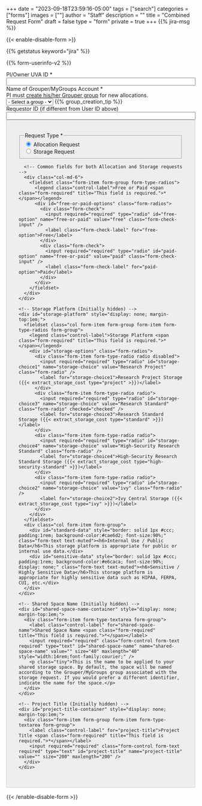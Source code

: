 +++
date = "2023-09-18T23:59:16-05:00"
tags = ["search"]
categories = ["forms"]
images = [""]
author = "Staff"
description = ""
title = "Combined Request Form"
draft = false
type = "form"
private = true
+++
{{% jira-msg %}}
<form action="https://uvarc-api.pods.uvarc.io/rest/general-support-request/" method="post" id="combined-request-form" class="needs-validation" novalidate accept-charset="UTF-8">
{{< enable-disable-form >}}
<div class="alert" id="response_message" role="alert" style="padding-bottom:0px;">
  <p id="form_post_response"></p>
</div>
<div>
  <input type="hidden" id="category" name="category" value="">
  <input type="hidden" id="allocation_type" name="Allocation Type" value="Combined Allocation and Storage Request">
  <input type="hidden" id="request_title" name="request_title" value="Combined Request: Allocation or Storage" />

  {{% getstatus keyword="jira" %}}

  {{% form-userinfo-v2 %}}

  <!-- Requestor Information -->
  <div class="form-item form-group form-type-textfield form-group">
    <label class="control-label" for="pi-uva-id">PI/Owner UVA ID <span class="form-required" title="This field is required.">*</span></label>
    <input required="required" class="form-control form-text required" type="text" id="pi-uva-id" name="pi-uva-id" value="" size="60" maxlength="128" />
  </div>
  <div class="form-item form-group form-item form-type-select form-group"> 
    <label class="control-label" for="mygroups-group">Name of Grouper/MyGroups Account <span class="form-required" title="This field is required.">*</span></label>
    <span style="font-weight:normal;"><br />PI must <a href="https://in.virginia.edu/how-to-request-group" target="_new">create his/her Grouper group</a> for new allocations.</span>
    <select required="required" class="form-control form-select required" id="mygroups-group" name="mygroups-group">
      <option value="">- Select a group -</option>
    </select>
    {{% group_creation_tip %}}
  </div>
  <div class="form-item form-group form-type-textfield form-group">
    <label class="control-label" for="requestor-id">Requestor ID (if different from User ID above)</label>
    <input class="form-control form-text" type="text" id="requestor-id" name="requestor-id" value="" size="60" maxlength="128" />
  </div>
  <div class="container" style="padding:2rem;background-color:#eee;border:solid 1px #ccc;margin-bottom:1rem;">
    <div class="row">
      <!-- Request Type selection -->
      <div class="col-md-6">
        <fieldset class="form-item form-group form-type-radios">
          <legend class="control-label">Request Type <span class="form-required" title="This field is required.">*</span></legend>
          <div id="request-type-options" class="form-radios">
            <div class="form-check">
              <input required="required" type="radio" id="request-type-allocation" name="request-type" value="allocation" class="form-check-input" checked="checked" />
              <label class="form-check-label" for="request-type-allocation">Allocation Request</label>
            </div>
            <div class="form-check">
              <input required="required" type="radio" id="request-type-storage" name="request-type" value="storage" class="form-check-input" />
              <label class="form-check-label" for="request-type-storage">Storage Request</label>
            </div>
          </div>
        </fieldset>
      </div>

      <!-- Common fields for both Allocation and Storage requests -->
      <div class="col-md-6">
        <fieldset class="form-item form-group form-type-radios">
          <legend class="control-label">Free or Paid <span class="form-required" title="This field is required.">*</span></legend>
          <div id="free-or-paid-options" class="form-radios">
            <div class="form-check">
              <input required="required" type="radio" id="free-option" name="free-or-paid" value="free" class="form-check-input" />
              <label class="form-check-label" for="free-option">Free</label>
            </div>
            <div class="form-check">
              <input required="required" type="radio" id="paid-option" name="free-or-paid" value="paid" class="form-check-input" />
              <label class="form-check-label" for="paid-option">Paid</label>
            </div>
          </div>
        </fieldset>
      </div>
    </div>
  </div>

  <!-- Allocation Request Fields -->
  <div id="allocation-fields" style="display: none; margin-top:1em; padding:2rem;background-color:#eee;border:solid 1px #ccc;">
    <h3>Allocation Request</h3> 
    <hr size="1" />
    <fieldset class="form-item form-group form-type-radios form-group">
      <legend class="control-label">New or Renewal <span class="form-required" title="This field is required.">*</span></legend>
      <div class="row">
        <div id="new-or-renewal-options" class="form-radios col">
          <div class="form-item form-type-radio radio">
            <input required="required" type="radio" id="new-or-renewal-1" name="new-or-renewal" value="new" checked="checked" class="form-radio" />
            <label class="control-label" for="new-or-renewal-1">New</label>
          </div>
          <div class="form-item form-type-radio radio">
            <input required="required" type="radio" id="new-or-renewal-2" name="new-or-renewal" value="renewal" class="form-radio" />
            <label class="control-label" for="new-or-renewal-2">Renewal</label>
          </div>
        </div>
        <div class="help-block col">If this is your first request, select New. Otherwise select Renewal.</div>
      </div>
    </fieldset>
    
    <!-- Project Name for New Allocation (Initially hidden) -->
    <div id="new-project-name-container" style="display: none; margin-top:1em;">
      <div class="form-item form-group form-type-textfield form-group">
        <label class="control-label" for="new-project-name">Project Name <span class="form-required" title="This field is required.">*</span></label>
        <input required="required" class="form-control form-text required" type="text" id="new-project-name" name="new-project-name" value="" size="60" maxlength="128" />
      </div>
    </div>

    <!-- Existing Projects for Renewal (Initially hidden) -->
    <div id="existing-projects-allocation" style="display: none; margin-top:1em;">
      <fieldset>
        <legend class="control-label">Select Existing Project <span class="form-required" title="This field is required.">*</span></legend>
        <table class="table table-bordered table-hover">
          <thead>
            <tr>
              <th>Select</th>
              <th>Project Name</th>
              <th>Number of SUs</th>
              <th>Data Science Capstone</th>
            </tr>
          </thead>
          <tbody>
            <tr class="project-row" data-project="project1">
              <td>
                <input type="radio" id="project1-allocation" name="existing-project-allocation" value="project1" class="form-radio project-select">
              </td>
              <td><label for="project1-allocation">Project 1</label></td>
              <td>50,000</td>
              <td>Yes</td>
            </tr>
            <tr class="project-row" data-project="project2">
              <td>
                <input type="radio" id="project2-allocation" name="existing-project-allocation" value="project2" class="form-radio project-select">
              </td>
              <td><label for="project2-allocation">Project 2</label></td>
              <td>100,000</td>
              <td>No</td>
            </tr>
            <tr class="project-row" data-project="project3">
              <td>
                <input type="radio" id="project3-allocation" name="existing-project-allocation" value="project3" class="form-radio project-select">
              </td>
              <td><label for="project3-allocation">Project 3</label></td>
              <td>75,000</td>
              <td>Yes</td>
            </tr>
          </tbody>
        </table>
      </fieldset>
    </div>

    <!-- School of Data Science Capstone project field -->
    <div id="capstone-project-container" style="display: none; margin-top:1em;">
      <fieldset class="form-item form-group form-type-radios form-group">
        <legend class="control-label">Is this allocation for a School of Data Science Capstone project? <span class="form-required" title="This field is required.">*</span></legend>
        <div class="row">
          <div id="for-capstone" class="form-radios col">
            <div class="form-item form-type-radio radio">
              <input required="required" type="radio" id="for-capstone-yes" name="for-capstone" value="yes" class="form-radio" />
              <label class="control-label" for="for-capstone-yes">Yes</label>
            </div>
            <div class="form-item form-type-radio radio">
              <input required="required" type="radio" id="for-capstone-no" name="for-capstone" value="no" checked="checked" class="form-radio" />
              <label class="control-label" for="for-capstone-no">No</label>
            </div>
          </div>
        </div>
      </fieldset>
    </div>

    <div class="form-item form-type-textarea form-group"> 
      <label class="control-label" id="new-descr" for="project-description">Description of Research Project <span class="form-required" title="This field is required.">*</span></label>
      <label class="control-label" id="renewal-descr" for="project-description" style="display: none; margin-top:1em;">Briefly describe how you have used Rivanna/Afton in your research. Please include conference presentations, journal articles, other publications, or grant proposals that cite Rivanna. <span class="form-required" title="This field is required.">*</span></label>
      <div class="form-textarea-wrapper resizable"><textarea required="required" class="form-control form-textarea required" id="project-description" name="project-description" cols="60" rows="8"></textarea>
      </div>
    </div>
  </div>

  <!-- Storage Request Fields -->
  <div id="storage-fields" style="display: none; margin-top:1em; padding:2rem;background-color:#eee;border:solid 1px #ccc;">
    <h3>Storage Request</h3>
    <hr size="1" />
    <div class="row">
      <div class="col form-item form-group form-item form-type-radios form-group">
        <fieldset>
          <legend class="control-label">New or Change Existing<span class="form-required" title="This field is required.">*</span></legend>
          <div id="type-of-request" class="form-radios">
            <div class="form-item form-type-radio radio">
              <input required="required" type="radio" id="type-of-request-new" name="type-of-request" value="new-storage" class="form-radio">
              <label for="type-of-request-new">Create new storage share</label>
            </div>
            <div class="form-item form-type-radio radio">
              <input required="required" type="radio" id="type-of-request-increase" name="type-of-request" value="increase-storage" class="form-radio">
              <label for="type-of-request-increase">Increase size of existing share</label>
            </div>
            <div class="form-item form-type-radio radio">
              <input required="required" type="radio" id="type-of-request-decrease" name="type-of-request" value="decrease-storage" class="form-radio">
              <label for="type-of-request-decrease">Decrease size of existing share</label>
            </div>
            <div class="form-item form-type-radio radio">
              <input required="required" type="radio" id="type-of-request-retire" name="type-of-request" value="retire-storage" class="form-radio">
              <label for="type-of-request-retire">Retire existing share</label>
            </div>
          </div>
        </fieldset>
      </div>
      <div class="col form-item form-group">
        <label class="control-label" for="capacity">Space (TB) <span class="form-required" title="This field is required.">*</span></label>
        <input class="form-control required" type="number" min="1" max="200" required="required" id="capacity" name="capacity" value="0" style="width:8rem;">
        <p class="tiny">The size of storage to be created/retired, or the amount of the increase/decrease to your storage. Specify in 1TB increments.</p>
      </div>
    </div>

    <!-- Existing Projects for Storage (Initially hidden) -->
    <div id="existing-projects-storage" style="display: none; margin-top:1em;">
      <fieldset>
        <legend class="control-label">Select Existing Project <span class="form-required" title="This field is required.">*</span></legend>
        <table class="table table-bordered table-hover">
          <thead>
            <tr>
              <th>Select</th>
              <th>Project Name</th>
              <th>Shared Allocation Space</th>
              <th>Current Storage Size</th>
            </tr>
          </thead>
          <tbody>
            <tr>
              <td>
                <input type="radio" id="project1-storage" name="existing-project-storage" value="project1" class="form-radio">
              </td>
              <td><label for="project1-storage">Project 1</label></td>
              <td>researchLab1</td>
              <td>50 TB</td>
            </tr>
            <tr>
              <td>
                <input type="radio" id="project2-storage" name="existing-project-storage" value="project2" class="form-radio">
              </td>
<td><label for="project2-storage">Project 2</label></td>
              <td>dataScience2</td>
              <td>1 TB</td>
            </tr>
            <tr>
              <td>
                <input type="radio" id="project3-storage" name="existing-project-storage" value="project3" class="form-radio">
              </td>
              <td><label for="project3-storage">Project 3</label></td>
              <td>bioInformatics3</td>
              <td>2 TB</td>
            </tr>
          </tbody>
        </table>
      </fieldset>
    </div>
   
    <!-- Storage Platform (Initially hidden) -->
    <div id="storage-platform" style="display: none; margin-top:1em;">
      <fieldset class="col form-item form-group form-item form-type-radios form-group">
        <legend class="control-label">Storage Platform <span class="form-required" title="This field is required.">*</span></legend>
        <div id="storage-options" class="form-radios">
          <div class="form-item form-type-radio radio disabled">
            <input required="required" type="radio" id="storage-choice1" name="storage-choice" value="Research Project" class="form-radio" />
            <label for="storage-choice1">Research Project Storage ({{< extract_storage_cost type="project" >}})</label>
          </div>
          <div class="form-item form-type-radio radio">
            <input required="required" type="radio" id="storage-choice3" name="storage-choice" value="Research Standard" class="form-radio" checked="checked" />
            <label for="storage-choice3">Research Standard Storage ({{< extract_storage_cost type="standard" >}})</label>
          </div>
          <div class="form-item form-type-radio radio">
            <input required="required" type="radio" id="storage-choice4" name="storage-choice" value="High-Security Research Standard" class="form-radio" />
            <label for="storage-choice4">High-Security Research Standard Storage ({{< extract_storage_cost type="high-security-standard" >}})</label>
          </div>
          <div class="form-item form-type-radio radio">
            <input required="required" type="radio" id="storage-choice2" name="storage-choice" value="ivy" class="form-radio" />
            <label for="storage-choice2">Ivy Central Storage ({{< extract_storage_cost type="ivy" >}})</label>
          </div>
        </div>
      </fieldset>
      <div class="col form-item form-group">
        <div id="standard-data" style="border: solid 1px #ccc; padding:1rem; background-color:#cae6d2; font-size:90%;" class="form-text text-muted"><h6>Internal Use / Public Data</h6>This storage platform is appropriate for public or internal use data.</div>
        <div id="sensitive-data" style="border: solid 1px #ccc; padding:1rem; background-color:#e6caca; font-size:90%; display: none;" class="form-text text-muted"><h6>Sensitive / Highly Sensitive Data</h6>This storage platform is appropriate for highly sensitive data such as HIPAA, FERPA, CUI, etc.</div>
      </div>
    </div>

    <!-- Shared Space Name (Initially hidden) -->
    <div id="shared-space-name-container" style="display: none; margin-top:1em;">
      <div class="form-item form-type-textarea form-group">
        <label class="control-label" for="shared-space-name">Shared Space Name <span class="form-required" title="This field is required.">*</span></label>
        <input required="required" class="form-control form-text required" type="text" id="shared-space-name" name="shared-space-name" value="" size="40" maxlength="40" style="width:14rem;font-family:courier;" />
        <p class="tiny">This is the name to be applied to your shared storage space. By default, the space will be named according to the Grouper/MyGroups group associated with the storage request. If you would prefer a different identifier, indicate the name for the space.</p>
      </div>
    </div>

    <!-- Project Title (Initially hidden) -->
    <div id="project-title-container" style="display: none; margin-top:1em;">
      <div class="form-item form-group form-item form-type-textarea form-group"> 
        <label class="control-label" for="project-title">Project Title <span class="form-required" title="This field is required.">*</span></label>
        <input required="required" class="form-control form-text required" type="text" id="project-title" name="project-title" value="" size="200" maxlength="200" />
      </div>
    </div>
  </div>

  <!-- Billing Information Section (Initially hidden) -->
  <div id="billing-information" style="display: none; margin-top:1em; padding:2rem;background-color:#eee;border:solid 1px #ccc;">
    <h3>Payment Information</h3>
    <hr size="1" />
    <div class="form-item form-group form-type-textfield form-group">
      <label class="control-label" for="fdm-id">FDM ID <span class="form-required" title="This field is required.">*</span></label>
      <input required="required" class="form-control form-text required" type="text" id="fdm-id" name="fdm-id" value="" size="60" maxlength="128" />
    </div>
    {{% billing-fdm %}}
  </div>

  <!-- Data Agreement and Submit Button (outside of both allocation and storage fields) -->
  <div id="common-fields" style="display: none; margin-top:1em; padding:2rem;background-color:#eee;border:solid 1px #ccc;">
    <div class="form-check form-item form-group" style="margin-top:1rem;">
      <label class="control-label" for="data-agreement">Data Agreement <span class="form-required" title="This field is required.">*</span></label>
      <label class="form-check-label" for="data-agreement">
        The owner of these services assumes all responsibility for complying with state, federal, and international data retention laws. Researchers may be required to keep data securely stored for years after a project has ended and should plan accordingly. University of Virginia researchers are strongly encouraged to use the <a href="https://recordsmanagement.virginia.edu/urma/overview" target="_new" style="font-weight:bold;">University Records Management Application (URMA)</a>, a web-based tool that automatically tracks when data can be safely transferred or destroyed.
      </label>
    </div>
    <div class="form-item form-group">
      <input class="form-check-input required" style="margin-left:4rem;" type="checkbox" value="" id="data-agreement">&nbsp;&nbsp; I understand
    </div>

    <div class="form-actions" id="submit-div" style="margin-top:1rem;">
      <hr size="1" style="">
      <p style="font-size:80%;">Please submit the form only once. If you receive an error message after submitting this request, please check your email to confirm that the submission completed.</p>
      <button class="button-primary btn btn-primary form-submit" id="submit" type="submit" name="op" value="Submit" disabled="">Submit</button>
    </div>
  </div>

</div>

{{< /enable-disable-form >}}
</form>

<script type="text/javascript" src="/static/js/user-session-v2.js"></script>
<script type="text/javascript" src="/static/js/response-message.js"></script>
<script type="text/javascript" src="/static/js/combined-request-form.js"></script>